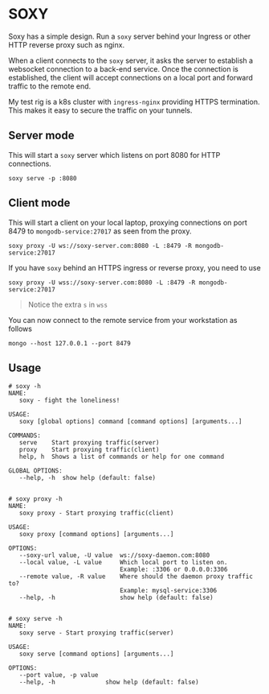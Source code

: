 # SOXY

Soxy has a simple design.  Run a `soxy` server behind your Ingress or other HTTP reverse proxy such as nginx.

When a client connects to the `soxy` server, it asks the server to establish a websocket connection to a back-end service.  Once the connection is established, the client will accept connections on a local port and forward traffic to the remote end.  

My test rig is a k8s cluster with `ingress-nginx` providing HTTPS termination.  This makes it easy to secure the traffic on your tunnels.


## Server mode

This will start a `soxy` server which listens on port 8080 for HTTP connections.
```
soxy serve -p :8080
```



## Client mode

This will start a client on your local laptop, proxying connections on port 8479 to `mongodb-service:27017` as seen from the proxy.

```
soxy proxy -U ws://soxy-server.com:8080 -L :8479 -R mongodb-service:27017
```

If you have `soxy` behind an HTTPS ingress or reverse proxy, you need to use 

```
soxy proxy -U wss://soxy-server.com:8080 -L :8479 -R mongodb-service:27017
```
> Notice the extra `s` in `wss`


You can now connect to the remote service from your workstation as follows

```
mongo --host 127.0.0.1 --port 8479
```


## Usage

```
# soxy -h
NAME:
   soxy - fight the loneliness!

USAGE:
   soxy [global options] command [command options] [arguments...]

COMMANDS:
   serve    Start proxying traffic(server)
   proxy    Start proxying traffic(client)
   help, h  Shows a list of commands or help for one command

GLOBAL OPTIONS:
   --help, -h  show help (default: false)


# soxy proxy -h
NAME:
   soxy proxy - Start proxying traffic(client)

USAGE:
   soxy proxy [command options] [arguments...]

OPTIONS:
   --soxy-url value, -U value  ws://soxy-daemon.com:8080
   --local value, -L value     Which local port to listen on.
                               Example: :3306 or 0.0.0.0:3306
   --remote value, -R value    Where should the daemon proxy traffic to?
                               Example: mysql-service:3306
   --help, -h                  show help (default: false)   


# soxy serve -h
NAME:
   soxy serve - Start proxying traffic(server)

USAGE:
   soxy serve [command options] [arguments...]

OPTIONS:
   --port value, -p value  
   --help, -h              show help (default: false)

```